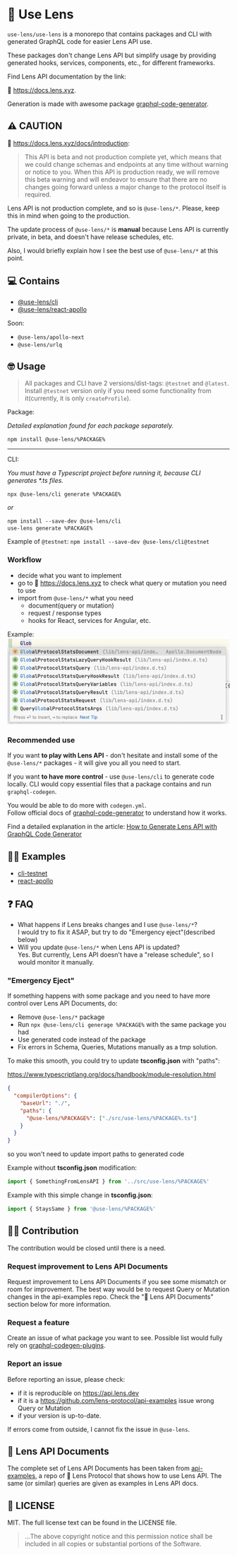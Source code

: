 # 🌱 Use Lens
`use-lens/use-lens` is a monorepo that contains packages and CLI with generated GraphQL code for easier Lens API use.

These packages don't change Lens API but simplify usage by providing generated hooks, services, components, etc., for different frameworks.

Find Lens API documentation by the link:

🌿 https://docs.lens.xyz.

Generation is made with awesome package [graphql-code-generator](https://github.com/dotansimha/graphql-code-generator).

## ⚠️ CAUTION
🌿 https://docs.lens.xyz/docs/introduction:
> This API is beta and not production complete yet, which means that we could change schemas and endpoints at any time without warning or notice to you. When this API is production ready, we will remove this beta warning and will endeavor to ensure that there are no changes going forward unless a major change to the protocol itself is required.

Lens API is not production complete, and so is `@use-lens/*`. Please, keep this in mind when going to the production.

The update process of `@use-lens/*` is **manual** because Lens API is currently private, in beta, and doesn't have release schedules, etc.

Also, I would briefly explain how I see the best use of `@use-lens/*` at this point.

## 💻 Contains
- [@use-lens/cli](https://github.com/use-lens/use-lens/tree/main/packages/cli)
- [@use-lens/react-apollo](https://github.com/use-lens/use-lens/tree/main/packages/react-apollo)

Soon:
- `@use-lens/apollo-next`
- `@use-lens/urlq`

## 🤓 Usage

> All packages and CLI have 2 versions/dist-tags: `@testnet` and `@latest`.
> Install `@testnet` version only if you need some functionality from it(currently, it is only `createProfile`).

Package:

_Detailed explanation found for each package separately._

```
npm install @use-lens/%PACKAGE%
```

---
CLI:

_You must have a Typescript project before running it, because CLI generates *.ts files._

```
npx @use-lens/cli generate %PACKAGE%
```
_or_
```
npm install --save-dev @use-lens/cli
use-lens generate %PACKAGE%
```

Example of `@testnet`: `npm install --save-dev @use-lens/cli@testnet`

### Workflow
- decide what you want to implement
- go to 🌿 https://docs.lens.xyz to check what query or mutation you need to use
- import from `@use-lens/*` what you need
  - document(query or mutation)
  - request / response types
  - hooks for React, services for Angular, etc.

Example:
![import-example-react-apollo](import-example-react-apollo.png)

### Recommended use
If you want **to play with Lens API** - don't hesitate and install some of the `@use-lens/*` packages - it will give you all you need to start.

If you want **to have more control** - use `@use-lens/cli` to generate code locally. CLI would copy essential files that a package contains and run `graphql-codegen`.

You would be able to do more with `codegen.yml`.  
Follow official docs of [graphql-code-generator](https://github.com/dotansimha/graphql-code-generator) to understand how it works.

Find a detailed explanation in the article: [How to Generate Lens API with GraphQL Code Generator](https://blog.andriishupta.dev)

## 👨‍🏫 Examples
- [cli-testnet](https://github.com/use-lens/use-lens/tree/main/examples/cli-testnet)
- [react-apollo](https://github.com/use-lens/use-lens/tree/main/examples/react-apollo)

## ❓️ FAQ
- What happens if Lens breaks changes and I use `@use-lens/*`?  
  I would try to fix it ASAP, but try to do "Emergency eject"(described below)
- Will you update `@use-lens/*` when Lens API is updated?  
  Yes. But currently, Lens API doesn't have a "release schedule", so I would monitor it manually.

### "Emergency Eject"
If something happens with some package and you need to have more control over Lens API Documents, do:
- Remove `@use-lens/*` package
- Run `npx @use-lens/cli generage %PACKAGE%` with the same package you had
- Use generated code instead of the package
- Fix errors in Schema, Queries, Mutations manually as a tmp solution.

To make this smooth, you could try to update **tsconfig.json** with "paths":

https://www.typescriptlang.org/docs/handbook/module-resolution.html

```json lines
{
  "compilerOptions": {
    "baseUrl": "./",
    "paths": {
      "@use-lens/%PACKAGE%": ["./src/use-lens/%PACKAGE%.ts"]
    }
  }
}
```

so you won't need to update import paths to generated code

Example without **tsconfig.json** modification:
```typescript jsx
import { SomethingFromLensAPI } from '../src/use-lens/%PACKAGE%'
```

Example with this simple change in **tsconfig.json**:
```typescript jsx
import { StaysSame } from '@use-lens/%PACKAGE%'
```

## 🧑‍💻 Contribution
The contribution would be closed until there is a need.

### Request improvement to Lens API Documents
Request improvement to Lens API Documents if you see some mismatch or room for improvement. The best way would be to request Query or Mutation changes in the api-examples repo.
Check the "🤝 Lens API Documents" section below for more information.

### Request a feature
Create an issue of what package you want to see. Possible list would fully rely on [graphql-codegen-plugins](https://the-guild.dev/graphql/codegen/plugins).

### Report an issue
Before reporting an issue, please check:
- if it is reproducible on https://api.lens.dev
- if it is a https://github.com/lens-protocol/api-examples issue wrong Query or Mutation
- if your version is up-to-date.

If errors come from outside, I cannot fix the issue in `@use-lens`.

## 🤝 Lens API Documents
The complete set of Lens API Documents has been taken from [api-examples](https://github.com/lens-protocol/api-examples), a repo of 🌿 Lens Protocol that shows how to use Lens API.
The same (or similar) queries are given as examples in Lens API docs.

## 🔎 LICENSE

MIT. The full license text can be found in the LICENSE file.

> ...The above copyright notice and this permission notice shall be included in all
copies or substantial portions of the Software.
